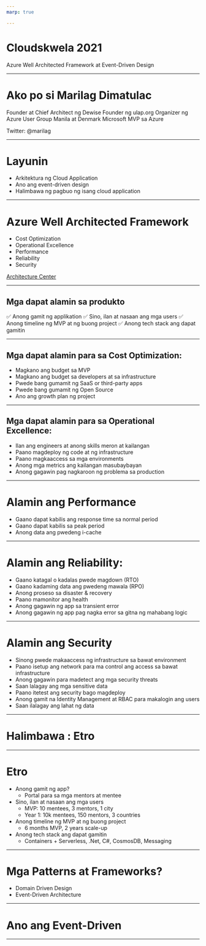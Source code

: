```yaml
---
marp: true

---
```


# Cloudskwela 2021

Azure Well Architected Framework at Event-Driven Design

---

# Ako po  si Marilag Dimatulac
Founder at Chief Architect ng Dewise
Founder ng ulap.org
Organizer ng Azure User Group Manila at Denmark
Microsoft MVP sa Azure

Twitter: @marilag

---
<!-- class:  gaia -->
# Layunin
- Arkitektura ng Cloud Application  
- Ano ang event-driven design
- Halimbawa ng pagbuo ng isang cloud application 

---

# Azure Well Architected Framework

- Cost Optimization 
- Operational Excellence
- Performance
- Reliability
- Security

[Architecture Center]([htt](https://docs.microsoft.com/en-us/azure/architecture/framework/))

---

## Mga dapat alamin sa produkto

:white_check_mark: Anong gamit ng applikation
:white_check_mark: Sino, ilan at nasaan ang mga users
:white_check_mark: Anong timeline ng MVP at ng buong project
:white_check_mark: Anong tech stack ang dapat gamitin

  
  
---
<!-- class:   gaia -->

## Mga dapat alamin para sa Cost Optimization:

- Magkano ang budget sa MVP
- Magkano ang budget sa developers at sa infrastructure
- Pwede bang gumamit ng SaaS or third-party apps
- Pwede bang gumamit ng Open Source
- Ano ang growth plan ng project
  
---
## Mga dapat alamin para sa Operational Excellence:

- Ilan ang engineers at anong skills meron at kailangan 
- Paano magdeploy ng code at ng infrastructure  
- Paano magkaaccess sa mga environments
- Anong mga metrics ang kailangan masubaybayan
- Anong gagawin pag nagkaroon ng problema sa production

---
# Alamin ang Performance

- Gaano dapat kabilis ang response time sa normal period
- Gaano dapat kabilis sa peak period
- Anong data ang pwedeng i-cache

---
# Alamin  ang Reliability:

- Gaano katagal o kadalas pwede magdown (RTO)
- Gaano kadaming data ang pwedeng mawala (RPO)
- Anong proseso sa disaster & recovery
- Paano mamonitor ang health 
- Anong gagawin ng app sa transient error
- Anong gagawin ng app pag nagka error sa gitna ng mahabang logic

---
# Alamin ang Security

- Sinong pwede makaaccess ng infrastructure sa bawat environment
- Paano isetup ang network para ma control ang access sa bawat infrastructure
- Anong gagawin para madetect ang mga security threats
- Saan lalagay ang mga sensitive data
- Paano itetest ang security bago magdeploy
- Anong gamit na Identity Management at RBAC para makalogin ang users
- Saan ilalagay ang lahat ng data

---
<!-- class:  lead gaia -->

# Halimbawa : Etro 


---
<!-- class:   gaia -->

# Etro 
- Anong gamit ng app? 
  - Portal para sa mga mentors at mentee
- Sino, ilan at nasaan ang mga users
  - MVP: 10 mentees, 3 mentors, 1 city 
  - Year 1: 10k mentees, 150 mentors, 3 countries
- Anong timeline ng MVP at ng buong project
  - 6 months MVP, 2 years scale-up
- Anong tech stack ang dapat gamitin
  - Containers + Serverless, .Net, C#, CosmosDB, Messaging    
---

# Mga Patterns at Frameworks? 

- Domain Driven Design
- Event-Driven Architecture
  

---
<!-- class: lead  gaia -->

# Ano ang Event-Driven 

---




  

